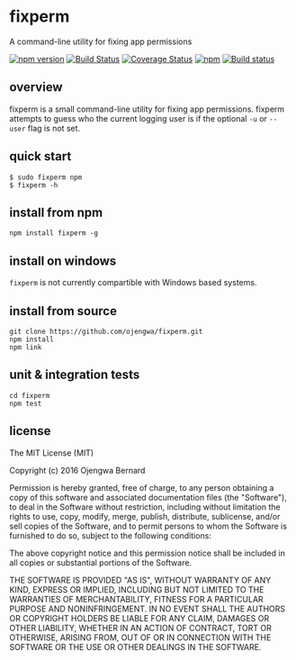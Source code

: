 # fixperm
A command-line utility for fixing app permissions

[![npm version](https://badge.fury.io/js/fixperm.svg)](https://badge.fury.io/js/fixperm) [![Build Status](https://travis-ci.org/ojengwa/fixperm.svg?branch=master)](https://travis-ci.org/ojengwa/fixperm) [![Coverage Status](https://coveralls.io/repos/github/ojengwa/fixperm/badge.svg?branch=master)](https://coveralls.io/github/ojengwa/fixperm?branch=master) [![npm](https://img.shields.io/npm/dm/localeval.svg)](https://github.com/ojengwa/fixperm) [![Build status](https://ci.appveyor.com/api/projects/status/5vkkhb1097fmenk4?svg=true)](https://ci.appveyor.com/project/ojengwa/fixperm)

## overview

fixperm is a small command-line utility for fixing app permissions. fixperm attempts to guess who the current logging user is if the optional `-u` or `--user` flag is not set.


## quick start

    $ sudo fixperm npm
    $ fixperm -h


## install from npm

    npm install fixperm -g


## install on windows

`fixperm` is not currently compartible with Windows based systems.


## install from source

    git clone https://github.com/ojengwa/fixperm.git
    npm install
    npm link

## unit & integration tests

    cd fixperm
    npm test


## license

The MIT License (MIT)

Copyright (c) 2016 Ojengwa Bernard

Permission is hereby granted, free of charge, to any person obtaining a copy
of this software and associated documentation files (the "Software"), to deal
in the Software without restriction, including without limitation the rights
to use, copy, modify, merge, publish, distribute, sublicense, and/or sell
copies of the Software, and to permit persons to whom the Software is
furnished to do so, subject to the following conditions:

The above copyright notice and this permission notice shall be included in all
copies or substantial portions of the Software.

THE SOFTWARE IS PROVIDED "AS IS", WITHOUT WARRANTY OF ANY KIND, EXPRESS OR
IMPLIED, INCLUDING BUT NOT LIMITED TO THE WARRANTIES OF MERCHANTABILITY,
FITNESS FOR A PARTICULAR PURPOSE AND NONINFRINGEMENT. IN NO EVENT SHALL THE
AUTHORS OR COPYRIGHT HOLDERS BE LIABLE FOR ANY CLAIM, DAMAGES OR OTHER
LIABILITY, WHETHER IN AN ACTION OF CONTRACT, TORT OR OTHERWISE, ARISING FROM,
OUT OF OR IN CONNECTION WITH THE SOFTWARE OR THE USE OR OTHER DEALINGS IN THE
SOFTWARE.


